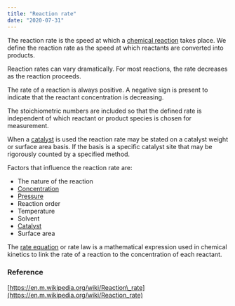 ```yaml
---
title: "Reaction rate"
date: "2020-07-31"
---
```


The reaction rate is the speed at which a [chemical reaction](https://chemistdictionary.com/chemical-reaction/) takes place. We define the reaction rate as the speed at which reactants are converted into products.

Reaction rates can vary dramatically. For most reactions, the rate decreases as the reaction proceeds.

The rate of a reaction is always positive. A negative sign is present to indicate that the reactant concentration is decreasing. 

The stoichiometric numbers are included so that the defined rate is independent of which reactant or product species is chosen for measurement.

When a [catalyst](https://chemistdictionary.com/catalyst/) is used the reaction rate may be stated on a catalyst weight or surface area basis. If the basis is a specific catalyst site that may be rigorously counted by a specified method.

Factors that influence the reaction rate are:

- The nature of the reaction
- [Concentration](https://chemistdictionary.com/concentration/)
- [Pressure](https://chemistdictionary.com/pressure/)
- Reaction order
- Temperature
- Solvent
- [Catalyst](https://chemistdictionary.com/catalyst/)
- Surface area

The [rate equation](https://chemistdictionary.com/rate-equation/) or rate law is a mathematical expression used in chemical kinetics to link the rate of a reaction to the concentration of each reactant. 

### Reference

[https://en.m.wikipedia.org/wiki/Reaction\_rate](https://en.m.wikipedia.org/wiki/Reaction_rate)
